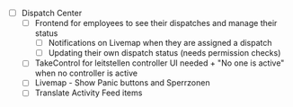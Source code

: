 - [ ] Dispatch Center
    - [ ] Frontend for employees to see their dispatches and manage their status
        - [ ] Notifications on Livemap when they are assigned a dispatch
        - [ ] Updating their own dispatch status (needs permission checks)
    - [ ] TakeControl for leitstellen controller UI needed + "No one is active" when no controller is active
    - [ ] Livemap - Show Panic buttons and Sperrzonen
    - [ ] Translate Activity Feed items
